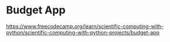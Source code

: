 # Budget App

https://www.freecodecamp.org/learn/scientific-computing-with-python/scientific-computing-with-python-projects/budget-app
